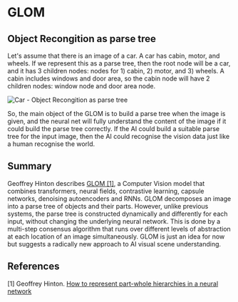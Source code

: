 # GLOM

## Object Recongition as parse tree

Let's assume that there is an image of a car. A car has cabin, motor, and wheels. If we represent this as a parse tree, then the root node will be a car, and it has 3 children nodes: nodes for 1) cabin, 2) motor, and 3) wheels. A cabin includes windows and door area, so the cabin node will have 2 children nodes: window node and door area node.

![Car - Object Recongition as parse tree](car_image_for_object_recognition_as_parse_tree.png)

So, the main object of the GLOM is to build a parse tree when the image is given, and the neural net will fully understand the content of the image if it could build the parse tree correctly. If the AI could build a suitable parse tree for the input image, then the AI could recognise the vision data just like a human recognise the world.

## Summary

Geoffrey Hinton describes [GLOM [1]](https://arxiv.org/abs/2102.12627), a Computer Vision model that combines transformers, neural fields, contrastive learning, capsule networks, denoising autoencoders and RNNs. GLOM decomposes an image into a parse tree of objects and their parts. However, unlike previous systems, the parse tree is constructed dynamically and differently for each input, without changing the underlying neural network. This is done by a multi-step consensus algorithm that runs over different levels of abstraction at each location of an image simultaneously. GLOM is just an idea for now but suggests a radically new approach to AI visual scene understanding.

## References

[1] Geoffrey Hinton. [How to represent part-whole hierarchies in a neural network](https://arxiv.org/abs/2102.12627)
